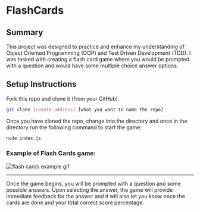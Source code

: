 # FlashCards 
## Summary

This project was designed to practice and enhance my understanding of Object Oriented Programming (OOP) and Test Driven Development (TDD). I was tasked with creating a flash card game where you would be prompted with a question and would have some multiple choice answer options. 

## Setup Instructions 

Fork this repo and clone it (from your GitHub).

```bash
git clone [remote-address] [what you want to name the repo]
```

Once you have cloned the repo, change into the directory and once in the directory run the following command to start the game: 

```bash
node index.js
```

### Example of Flash Cards game:

![flash cards example gif](https://media.giphy.com/media/1zkb1q58eTiTH6D7wc/giphy.gif)

---

Once the game begins, you will be prompted with a question and some possible answers. Upon selecting the answer, the game will provide immediate feedback for the answer and it will also let you know once the cards are done and your total correct score percentage. 
